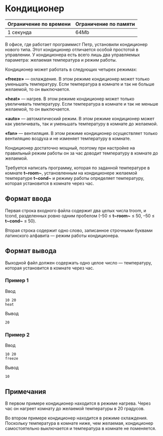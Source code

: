 # Кондиционер

| Ограничение по времени |  Ограничение по памяти|
|--|--|
| 1 секунда | 64Mb |

В офисе, где работает программист Петр, установили кондиционер нового типа. Этот кондиционер отличается особой простотой в управлении. У кондиционера есть всего лишь два управляемых параметра: желаемая температура и режим работы.

Кондиционер может работать в следующих четырех режимах:

**«freeze»** — охлаждение. В этом режиме кондиционер может только уменьшать температуру. Если температура в комнате и так не больше желаемой, то он выключается.

**«heat»** — нагрев. В этом режиме кондиционер может только увеличивать температуру. Если температура в комнате и так не меньше желаемой, то он выключается.

**«auto»** — автоматический режим. В этом режиме кондиционер может как увеличивать, так и уменьшать температуру в комнате до желаемой.

**«fan»** — вентиляция. В этом режиме кондиционер осуществляет только вентиляцию воздуха и не изменяет температуру в комнате.

Кондиционер достаточно мощный, поэтому при настройке на правильный режим работы он за час доводит температуру в комнате до желаемой.

Требуется написать программу, которая по заданной температуре в комнате  **t~room~**, установленным на кондиционере желаемой температуре  **t~cond~**  и режиму работы определяет температуру, которая установится в комнате через час.

## Формат ввода

Первая строка входного файла содержит два целых числа troom, и tcond, разделенных ровно одним пробелом (–50 ≤ **t~room~**  ≤ 50,  –50 ≤ **t~cond~**  ≤ 50).

Вторая строка содержит одно слово, записанное строчными буквами латинского алфавита — режим работы кондиционера.

## Формат вывода

Выходной файл должен содержать одно целое число — температуру, которая установится в комнате через час.

### Пример 1

Ввод

    10 20
    heat

Вывод

    20

### Пример 2

Ввод

    10 20
    freeze

Вывод

    10

## Примечания

В первом примере кондиционер находится в режиме нагрева. Через час он нагреет комнату до желаемой температуры в 20 градусов.

Во втором примере кондиционер находится в режиме охлаждения. Поскольку температура в комнате ниже, чем желаемая, кондиционер самостоятельно выключается и температура в комнате не поменяется.